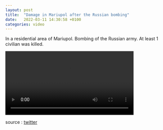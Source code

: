 ```yaml
---
layout: post
title:  "Damage in Mariupol after the Russian bombing"
date:   2022-03-11 14:30:58 +0100
categories: video
---
```


In a residential area of Mariupol. Bombing of the Russian army. At least 1 civilian was killed.


<video controls width="400">
    <source src="{{ site.baseurl }}/assets/videos/bomb-marioupol.webm"
            type="video/webm">
    <source src="{{ site.baseurl }}/assets/videos/bomb-marioupol.mp4"
            type="video/mp4">
    Sorry, your browser doesn't support embedded videos.
</video>


source : <a href="https://twitter.com/Cest__Carre/status/1502270788904407040">twitter</a>
